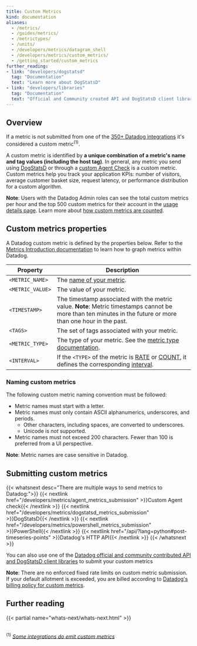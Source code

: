 ```yaml
---
title: Custom Metrics
kind: documentation
aliases:
  - /metrics/
  - /guides/metrics/
  - /metrictypes/
  - /units/
  - /developers/metrics/datagram_shell
  - /developers/metrics/custom_metrics/
  - /getting_started/custom_metrics
further_reading:
- link: "developers/dogstatsd"
  tag: "Documentation"
  text: "Learn more about DogStatsD"
- link: "developers/libraries"
  tag: "Documentation"
  text: "Official and Community created API and DogStatsD client libraries"
---
```


## Overview

If a metric is not submitted from one of the [350+ Datadog integrations][1] it's considered a custom metric<sup>(1)</sup>.

A custom metric is identified by **a unique combination of a metric's name and tag values (including the host tag)**. In general, any metric you send using [DogStatsD][2] or through a [custom Agent Check][3] is a custom metric. Custom metrics help you track your application KPIs: number of visitors, average customer basket size, request latency, or performance distribution for a custom algorithm.

**Note**: Users with the Datadog Admin roles can see the total custom metrics per hour and the top 500 custom metrics for their account in the [usage details page][4]. Learn more about [how custom metrics are counted][5].

## Custom metrics properties

A Datadog custom metric is defined by the properties below. Refer to the [Metrics Introduction documentation][6] to learn how to graph metrics within Datadog.

| Property         | Description                                                                                                                                               |
|------------------|-----------------------------------------------------------------------------------------------------------------------------------------------------------|
| `<METRIC_NAME>`  | The [name of your metric](#naming-metrics).                                                                                                               |
| `<METRIC_VALUE>` | The value of your metric.                                                                                                                                 |
| `<TIMESTAMP>`    | The timestamp associated with the metric value. **Note**: Metric timestamps cannot be more than ten minutes in the future or more than one hour in the past. |
| `<TAGS>`         | The set of tags associated with your metric.                                                                                                              |
| `<METRIC_TYPE>`  | The type of your metric. See the [metric type documentation][7].                                                                                          |
| `<INTERVAL>`     | If the `<TYPE>` of the metric is [RATE][8] or [COUNT][9], it defines the corresponding [interval][10].                                                    |

### Naming custom metrics

The following custom metric naming convention must be followed:

* Metric names must start with a letter.
* Metric names must only contain ASCII alphanumerics, underscores, and periods.
  * Other characters, including spaces, are converted to underscores.
  * Unicode is _not_ supported.
* Metric names must not exceed 200 characters. Fewer than 100 is preferred from a UI perspective.

**Note**: Metric names are case sensitive in Datadog.

## Submitting custom metrics

{{< whatsnext desc="There are multiple ways to send metrics to Datadog:">}}
    {{< nextlink href="/developers/metrics/agent_metrics_submission" >}}Custom Agent check{{< /nextlink >}}
    {{< nextlink href="/developers/metrics/dogstatsd_metrics_submission" >}}DogStatsD{{< /nextlink >}}
    {{< nextlink href="/developers/metrics/powershell_metrics_submission" >}}PowerShell{{< /nextlink >}}
    {{< nextlink href="/api/?lang=python#post-timeseries-points" >}}Datadog's HTTP API{{< /nextlink >}}
{{< /whatsnext >}}

You can also use one of the [Datadog official and community contributed API and DogStatsD client libraries][11] to submit your custom metrics

**Note**: There are no enforced fixed rate limits on custom metric submission. If your default allotment is exceeded, you are billed according to [Datadog's billing policy for custom metrics][5].

## Further reading

{{< partial name="whats-next/whats-next.html" >}}

<br><sup>(1)</sup> *[Some integrations do emit custom metrics][12]*

[1]: /integrations
[2]: /developers/metrics/dogstatsd_metrics_submission
[3]: /developers/metrics/agent_metrics_submission
[4]: https://app.datadoghq.com/account/usage/hourly
[5]: /account_management/billing/custom_metrics/#counting-custom-metrics
[6]: /graphing/metrics/introduction
[7]: /developers/metrics/types
[8]: /developers/metrics/types/?tab=rate#metric-submission-types
[9]: /developers/metrics/types/?tab=count#metric-submission-types
[10]: /developers/dogstatsd/data_aggregation/#how-is-aggregation-performed-with-the-dogstatsd-server
[11]: /developers/libraries
[12]: /account_management/billing/custom_metrics/#standard-integrations
